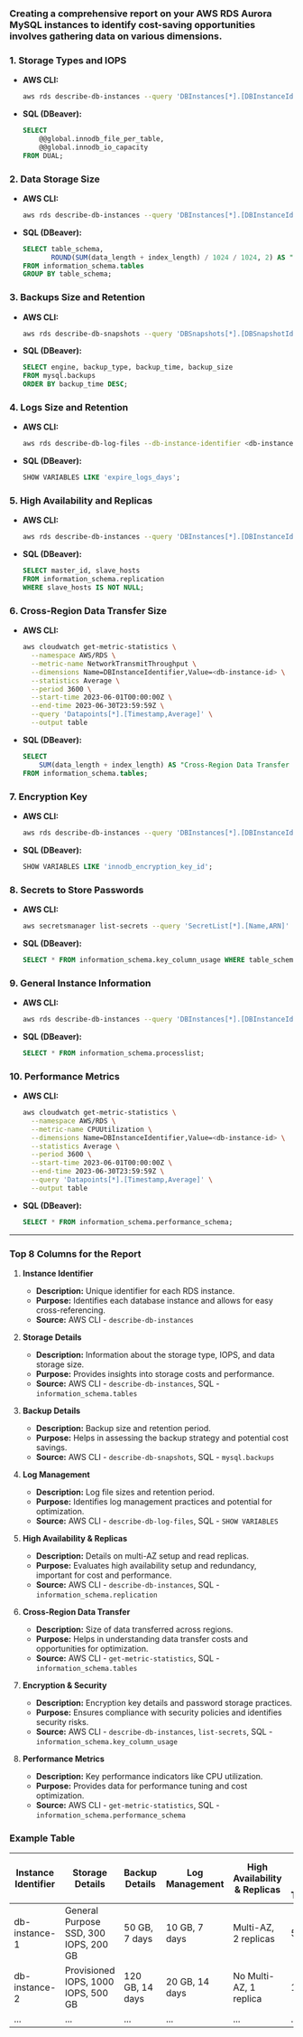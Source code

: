 ### Creating a comprehensive report on your AWS RDS Aurora MySQL instances to identify cost-saving opportunities involves gathering data on various dimensions.

### 1. Storage Types and IOPS
- **AWS CLI:**
  ```bash
  aws rds describe-db-instances --query 'DBInstances[*].[DBInstanceIdentifier,StorageType,Iops]' --output table
  ```

- **SQL (DBeaver):**
  ```sql
  SELECT
      @@global.innodb_file_per_table,
      @@global.innodb_io_capacity
  FROM DUAL;
  ```

### 2. Data Storage Size
- **AWS CLI:**
  ```bash
  aws rds describe-db-instances --query 'DBInstances[*].[DBInstanceIdentifier,AllocatedStorage]' --output table
  ```

- **SQL (DBeaver):**
  ```sql
  SELECT table_schema, 
         ROUND(SUM(data_length + index_length) / 1024 / 1024, 2) AS "Size (MB)" 
  FROM information_schema.tables 
  GROUP BY table_schema;
  ```

### 3. Backups Size and Retention
- **AWS CLI:**
  ```bash
  aws rds describe-db-snapshots --query 'DBSnapshots[*].[DBSnapshotIdentifier,AllocatedStorage,SnapshotCreateTime,RetentionPeriod]' --output table
  ```

- **SQL (DBeaver):**
  ```sql
  SELECT engine, backup_type, backup_time, backup_size 
  FROM mysql.backups
  ORDER BY backup_time DESC;
  ```

### 4. Logs Size and Retention
- **AWS CLI:**
  ```bash
  aws rds describe-db-log-files --db-instance-identifier <db-instance-id> --query 'DescribeDBLogFiles[*].[LogFileName,Size]' --output table
  ```

- **SQL (DBeaver):**
  ```sql
  SHOW VARIABLES LIKE 'expire_logs_days';
  ```

### 5. High Availability and Replicas
- **AWS CLI:**
  ```bash
  aws rds describe-db-instances --query 'DBInstances[*].[DBInstanceIdentifier,MultiAZ,ReadReplicaDBInstanceIdentifiers]' --output table
  ```

- **SQL (DBeaver):**
  ```sql
  SELECT master_id, slave_hosts 
  FROM information_schema.replication 
  WHERE slave_hosts IS NOT NULL;
  ```

### 6. Cross-Region Data Transfer Size
- **AWS CLI:**
  ```bash
  aws cloudwatch get-metric-statistics \
    --namespace AWS/RDS \
    --metric-name NetworkTransmitThroughput \
    --dimensions Name=DBInstanceIdentifier,Value=<db-instance-id> \
    --statistics Average \
    --period 3600 \
    --start-time 2023-06-01T00:00:00Z \
    --end-time 2023-06-30T23:59:59Z \
    --query 'Datapoints[*].[Timestamp,Average]' \
    --output table
  ```

- **SQL (DBeaver):**
  ```sql
  SELECT 
      SUM(data_length + index_length) AS "Cross-Region Data Transfer (Bytes)" 
  FROM information_schema.tables;
  ```

### 7. Encryption Key
- **AWS CLI:**
  ```bash
  aws rds describe-db-instances --query 'DBInstances[*].[DBInstanceIdentifier,KmsKeyId]' --output table
  ```

- **SQL (DBeaver):**
  ```sql
  SHOW VARIABLES LIKE 'innodb_encryption_key_id';
  ```

### 8. Secrets to Store Passwords
- **AWS CLI:**
  ```bash
  aws secretsmanager list-secrets --query 'SecretList[*].[Name,ARN]' --output table
  ```

- **SQL (DBeaver):**
  ```sql
  SELECT * FROM information_schema.key_column_usage WHERE table_schema = 'mysql' AND column_name = 'password';
  ```

### 9. General Instance Information
- **AWS CLI:**
  ```bash
  aws rds describe-db-instances --query 'DBInstances[*].[DBInstanceIdentifier,DBInstanceClass,Engine,DBInstanceStatus,MasterUsername,Endpoint.Address,Endpoint.Port,InstanceCreateTime]' --output table
  ```

- **SQL (DBeaver):**
  ```sql
  SELECT * FROM information_schema.processlist;
  ```

### 10. Performance Metrics
- **AWS CLI:**
  ```bash
  aws cloudwatch get-metric-statistics \
    --namespace AWS/RDS \
    --metric-name CPUUtilization \
    --dimensions Name=DBInstanceIdentifier,Value=<db-instance-id> \
    --statistics Average \
    --period 3600 \
    --start-time 2023-06-01T00:00:00Z \
    --end-time 2023-06-30T23:59:59Z \
    --query 'Datapoints[*].[Timestamp,Average]' \
    --output table
  ```

- **SQL (DBeaver):**
  ```sql
  SELECT * FROM information_schema.performance_schema;
  ```
---

### Top 8 Columns for the Report

1. **Instance Identifier**
   - **Description:** Unique identifier for each RDS instance.
   - **Purpose:** Identifies each database instance and allows for easy cross-referencing.
   - **Source:** AWS CLI - `describe-db-instances`

2. **Storage Details**
   - **Description:** Information about the storage type, IOPS, and data storage size.
   - **Purpose:** Provides insights into storage costs and performance.
   - **Source:** AWS CLI - `describe-db-instances`, SQL - `information_schema.tables`

3. **Backup Details**
   - **Description:** Backup size and retention period.
   - **Purpose:** Helps in assessing the backup strategy and potential cost savings.
   - **Source:** AWS CLI - `describe-db-snapshots`, SQL - `mysql.backups`

4. **Log Management**
   - **Description:** Log file sizes and retention period.
   - **Purpose:** Identifies log management practices and potential for optimization.
   - **Source:** AWS CLI - `describe-db-log-files`, SQL - `SHOW VARIABLES`

5. **High Availability & Replicas**
   - **Description:** Details on multi-AZ setup and read replicas.
   - **Purpose:** Evaluates high availability setup and redundancy, important for cost and performance.
   - **Source:** AWS CLI - `describe-db-instances`, SQL - `information_schema.replication`

6. **Cross-Region Data Transfer**
   - **Description:** Size of data transferred across regions.
   - **Purpose:** Helps in understanding data transfer costs and opportunities for optimization.
   - **Source:** AWS CLI - `get-metric-statistics`, SQL - `information_schema.tables`

7. **Encryption & Security**
   - **Description:** Encryption key details and password storage practices.
   - **Purpose:** Ensures compliance with security policies and identifies security risks.
   - **Source:** AWS CLI - `describe-db-instances`, `list-secrets`, SQL - `information_schema.key_column_usage`

8. **Performance Metrics**
   - **Description:** Key performance indicators like CPU utilization.
   - **Purpose:** Provides data for performance tuning and cost optimization.
   - **Source:** AWS CLI - `get-metric-statistics`, SQL - `information_schema.performance_schema`

### Example Table

| Instance Identifier | Storage Details        | Backup Details      | Log Management         | High Availability & Replicas | Cross-Region Data Transfer | Encryption & Security      | Performance Metrics       |
|---------------------|------------------------|---------------------|------------------------|-----------------------------|---------------------------|----------------------------|---------------------------|
| db-instance-1       | General Purpose SSD, 300 IOPS, 200 GB | 50 GB, 7 days | 10 GB, 7 days           | Multi-AZ, 2 replicas        | 500 MB                    | KMS Key: abc123, Secrets: Yes | CPU Avg: 30%, Mem: 60% |
| db-instance-2       | Provisioned IOPS, 1000 IOPS, 500 GB  | 120 GB, 14 days | 20 GB, 14 days         | No Multi-AZ, 1 replica     | 1 GB                      | KMS Key: def456, Secrets: No | CPU Avg: 25%, Mem: 55% |
| ...                 | ...                    | ...                 | ...                    | ...                         | ...                       | ...                        | ...                       |

